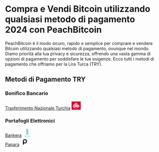 <body class="payment-methods-page">

# Compra e Vendi Bitcoin utilizzando qualsiasi metodo di pagamento 2024 con PeachBitcoin

PeachBitcoin è il modo sicuro, rapido e semplice per comprare e vendere Bitcoin utilizzando qualsiasi metodo di pagamento, ovunque nel mondo. Diamo priorità alla tua privacy e sicurezza, offrendo una vasta gamma di opzioni di pagamento per soddisfare le tue esigenze. Ecco tutti i metodi di pagamento che offriamo per la Lira Turca (TRY).

## Metodi di Pagamento TRY

### Bonifico Bancario

<div class="payment-grid">
    <div class="payment-grid-item">
        <a href="/buy-bitcoin-with-national-transfer-turkey">Trasferimento Nazionale Turchia</a> 
        <img src="/img/faq/logoimg/nationaltransfer.png" width="30px" height="27px" alt="Compra bitcoin con Trasferimento Nazionale Turchia, Vendi bitcoin con Trasferimento Nazionale Turchia">
    </div>
</div>

### Portafogli Elettronici

<div class="payment-grid">
    <div class="payment-grid-item">
        <a href="/buy-bitcoin-with-bankera">Bankera</a> 
        <img src="/img/faq/logoimg/bankera.png" width="30px" height="27px" alt="Compra bitcoin con Bankera, Vendi bitcoin con Bankera">
    </div>
    <div class="payment-grid-item">
        <a href="/buy-bitcoin-with-papara">Papara</a> 
        <img src="/img/faq/logoimg/papara.png" width="30px" height="27px" alt="Compra bitcoin con Papara, Vendi bitcoin con Papara">
    </div>
</div>

</body>
